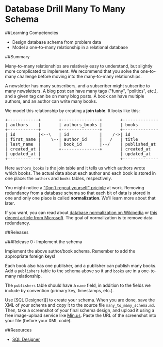 # Database Drill Many To Many Schema 
 
##Learning Competencies 

* Design database schema from problem data
* Model a one-to-many relationship in a relational database

##Summary 

 Many-to-many relationships are relatively easy to understand, but slightly more complicated to implement.  We recommend that you solve the one-to-many challenge before moving into
the many-to-many relationships.

A newsletter has many subscribers, and a subscriber might subscribe to many newsletters.  A blog post can have many tags ("funny", "politics", etc.), and a given tag can be on many blog posts.  A book can have multiple authors, and an author can write many books.

We model this relationship by creating a **join table**.  It looks like this:

<pre>
+------------+       +---------------+       +--------------+
| authors    |       | authors_books |       | books        |
+------------+       +---------------+       +--------------+
| id         |&lt;--\   | id            |    /-&gt;| id           |
| first_name |    \--| author_id     |   /   | title        |
| last_name  |       | book_id       |--/    | published_at |
| created_at |       +---------------+       | created_at   |
| updated_at |                               | updated_at   |
+------------+                               +--------------+
</pre>

Here <code>authors_books</code> is the join table and it tells us which authors wrote which books.  The actual data about each author and each book is stored in one place: the <code>authors</code> and <code>books</code> tables, respectively.

You might notice a ["Don't repeat yourself" priciple](http://en.wikipedia.org/wiki/Don't_repeat_yourself) at work.  Removing redundancy from a database schema so that each bit of data is stored in one and only one place is called **normalization**.  We'll learn more about that later.

If you want, you can read about [database normalization on Wikipedia](http://en.wikipedia.org/wiki/Database_normalization) or [this decent article from Microsoft](http://support.microsoft.com/kb/283878).  The goal of normalization is to remove data redundancy.

##Releases

###Release 0 : Implement the schema

Implement the above author/book schema.
Remember to add the appropriate foreign keys!  

Each book also has one publisher, and a publisher can publish many books.  Add a <code>publishers</code> table to the schema above so it and <code>books</code> are in a one-to-many relationship.  

The <code>publishers</code> table should have a <code>name</code> field, in addition to the fields we include by convention (primary key, timestamps, etc.). 

Use [SQL Designer][] to create your schema.  When you are done, save the XML of your schema and copy it to the source file `many_to_many_schema.md`. Then, take a screenshot of your final schema design, and upload it using a free image-upload service like [Min.us](http://minus.com).  Paste the URL of the screenshot into your file (before your XML code). 

<!-- ##Optimize Your Learning  -->

##Resources

* [SQL Designer](https://schemadesigner.devbootcamp.com/)

